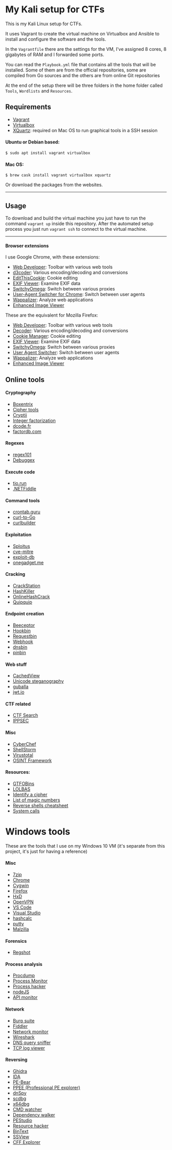 # My Kali setup for CTFs
This is my Kali Linux setup for CTFs.

It uses Vagrant to create the virtual machine on Virtualbox and Ansible to
install and configure the software and the tools.

In the `Vagrantfile` there are the settings for the VM, I've assigned 8 cores,
8 gigabytes of RAM and I forwarded some ports.

You can read the `Playbook.yml` file that contains all the tools that will be
installed. Some of them are from the official repositories, some are compiled
from Go sources and the others are from online Git repositories

At the end of the setup there will be three folders in the home folder called
`Tools`, `Wordlists` and `Resources`.

## Requirements

* [Vagrant](https://www.vagrantup.com)
* [Virtualbox](https://www.virtualbox.org)
* [XQuartz](https://www.xquartz.org): required on Mac OS to run graphical tools
in a SSH session

#### Ubuntu or Debian based:
```
$ sudo apt install vagrant virtualbox
```

#### Mac OS:
```
$ brew cask install vagrant virtualbox xquartz
```

Or download the packages from the websites.

---

## Usage
To download and build the virtual machine you just have to run the command
`vagrant up` inside this repository. After the automated setup
process you just run `vagrant ssh` to connect to the virtual machine.

---

#### Browser extensions
I use Google Chrome, with these extensions:

* [Web Developer](https://chrome.google.com/webstore/detail/web-developer/bfbameneiokkgbdmiekhjnmfkcnldhhm): Toolbar with various web tools
* [d3coder](https://chrome.google.com/webstore/detail/d3coder/gncnbkghencmkfgeepfaonmegemakcol?hl=en-US): Various encoding/decoding and conversions
* [EditThisCookie](https://chrome.google.com/webstore/detail/editthiscookie/fngmhnnpilhplaeedifhccceomclgfbg): Cookie editing
* [EXIF Viewer](https://chrome.google.com/webstore/detail/exif-viewer/mmbhfeiddhndihdjeganjggkmjapkffm): Examine EXIF data
* [SwitchyOmega](https://chrome.google.com/webstore/detail/proxy-switchyomega/padekgcemlokbadohgkifijomclgjgif): Switch between various proxies
* [User-Agent Switcher for Chrome](https://chrome.google.com/webstore/detail/user-agent-switcher-for-c/djflhoibgkdhkhhcedjiklpkjnoahfmg): Switch between user agents
* [Wappalizer](https://chrome.google.com/webstore/detail/wappalyzer/gppongmhjkpfnbhagpmjfkannfbllamg): Analyze web applications
* [Enhanced Image Viewer](https://chrome.google.com/webstore/detail/enhanced-image-viewer/gefiaaeadjbmhjndnhedfccdjjlgjhho)

These are the equivalent for Mozilla Firefox:
* [Web Developer](https://addons.mozilla.org/it/firefox/addon/web-developer/): Toolbar with various web tools
* [Decoder](https://addons.mozilla.org/it/firefox/addon/decoder/?src=search): Various encoding/decoding and conversions
* [Cookie Manager](https://addons.mozilla.org/it/firefox/addon/a-cookie-manager/?src=search): Cookie editing
* [EXIF Viewer](https://addons.mozilla.org/it/firefox/addon/exif-viewer/): Examine EXIF data
* [SwitchyOmega](https://addons.mozilla.org/it/firefox/addon/switchyomega/?src=search): Switch between various proxies
* [User Agent Switcher](https://addons.mozilla.org/it/firefox/addon/uaswitcher/?src=search): Switch between user agents
* [Wappalizer](https://addons.mozilla.org/it/firefox/addon/wappalyzer/): Analyze web applications
* [Enhanced Image Viewer](https://addons.mozilla.org/it/firefox/addon/sblask-enhanced-image-viewer/)

## Online tools

#### Cryptography
* [Boxentrix](https://www.boxentriq.com/code-breaking)
* [Cipher tools](http://rumkin.com/tools/cipher)
* [Cryptii](https://cryptii.com)
* [Integer factorization](jjalpertron.com.ar/ECM.HTM)
* [dcode.fr](https://www.dcode.fr/tools-list)
* [factordb.com](http://factordb.com)

#### Regexes
* [regex101](https://regex101.com)
* [Debuggex](https://www.debuggex.com)

#### Execute code
* [tio.run](https://tio.run)
* [.NETFiddle](https://dotnetfiddle.net)

#### Command tools
* [crontab.guru](https://crontab.guru)
* [curl-to-Go](https://mholt.github.io/curl-to-go)
* [curlbuilder](https://curlbuilder.com)

#### Exploitation
* [Sploitus](https://sploitus.com)
* [cve-mitre](https://cve.mitre.org)
* [exploit-db](https://www.exploit-db.com)
* [onegadget.me](https://onegadget.me/)

#### Cracking
* [CrackStation](https://crackstation.net)
* [HashKiller](https://hashkiller.co.uk)
* [OnlineHashCrack](https://www.onlinehashcrack.com)
* [Quipquip](https://quipqiup.com)

#### Endpoint creation
* [Beeceptor](https://beeceptor.com)
* [Hookbin](https://hookbin.com)
* [Requestbin](https://requestbin.com/)
* [Webhook](https://webhook.site)
* [dnsbin](http://dnsbin.zhack.ca)
* [pinbin](http://pingb.in)

#### Web stuff
* [CachedView](https://cachedview.com)
* [Unicode steganography ](https://www.irongeek.com/i.php?page=security/unicode-steganography-homoglyph-encoder)
* [guballa](https://www.guballa.de/substitution-solver)
* [jwt.io](https://jwt.io)

#### CTF related
* [CTF Search](https://ctf.courgettes.club)
* [IPPSEC](https://ippsec.rocks)

#### Misc
* [CyberChef](https://gchq.github.io/CyberChef)
* [ShellStorm](http://shell-storm.org/shellcode)
* [Virustotal](https://www.virustotal.com/gui/home)
* [OSINT Framework](https://osintframework.com/)

#### Resources:
* [GTFOBins](https://gtfobins.github.io/)
* [LOLBAS](https://lolbas-project.github.io/)
* [Identify a cipher](http://practicalcryptography.com/cryptanalysis/text-characterisation/identifying-unknown-ciphers/)
* [List of magic numbers](https://en.wikipedia.org/wiki/List_of_file_signatures)
* [Reverse shells cheatsheet](http://pentestmonkey.net/cheat-sheet/shells/reverse-shell-cheat-sheet)
* [System calls](http://shell-storm.org/shellcode/files/syscalls.html)

# Windows tools
These are the tools that I use on my Windows 10 VM (it's separate from this
project, it's just for having a reference)

#### Misc
* [7zip](https://www.7-zip.org/)
* [Chrome](https://www.google.com/intl/chrome/)
* [Cygwin](https://www.cygwin.com/)
* [Firefox](https://www.mozilla.org/firefox)
* [HxD](https://mh-nexus.de/en/hxd/)
* [OpenVPN](https://openvpn.net/)
* [VS Code](https://code.visualstudio.com/)
* [Visual Studio](https://visualstudio.microsoft.com/i)
* [hashcalc](https://www.slavasoft.com/hashcalc/)
* [putty](https://www.chiark.greenend.org.uk/~sgtatham/putty/latest.html)
* [Malzilla](http://malzilla.sourceforge.net/)

#### Forensics
* [Regshot](https://sourceforge.net/projects/regshot/)

#### Process analysis
* [Procdump](https://docs.microsoft.com/en-us/sysinternals/downloads/procdump)
* [Process Monitor](https://docs.microsoft.com/en-us/sysinternals/downloads/procmon)
* [Process hacker](https://processhacker.sourceforge.io/)
* [nodeJS](https://nodejs.org/)
* [API monitor](https://www.rohitab.com/apimonitor)

#### Network
* [Burp suite](https://portswigger.net/burp)
* [Fiddler](https://www.telerik.com/fiddler)
* [Network monitor](https://www.microsoft.com/en-us/download/details.aspx?id=4865)
* [Wireshark](https://www.wireshark.org/)
* [DNS query sniffer](https://www.nirsoft.net/utils/dns_query_sniffer.html)
* [TCP log viewer](https://www.nirsoft.net/utils/tcp_log_view.html)

#### Reversing
* [Ghidra](https://ghidra-sre.org/)
* [IDA](https://www.hex-rays.com/products/ida/support/download_freeware.shtml)
* [PE-Bear](https://hshrzd.wordpress.com/pe-bear/)
* [PPEE (Professional PE explorer)](https://www.mzrst.com/)
* [dnSpy](https://github.com/0xd4d/dnSpy)
* [scdbg](http://sandsprite.com/blogs/index.php?uid=7&pid=152)
* [x64dbg](https://x64dbg.com/)
* [CMD watcher](https://www.kahusecurity.com/tools.html)
* [Dependency walker](http://www.dependencywalker.com/)
* [PEStudio](https://www.winitor.com/get.html)
* [Resource hacker](http://www.angusj.com/resourcehacker/)
* [BinText](https://www.aldeid.com/wiki/BinText)
* [SSView](https://www.mitec.cz/ssv.html)
* [CFF Explorer](https://ntcore.com/?page_id=388)
